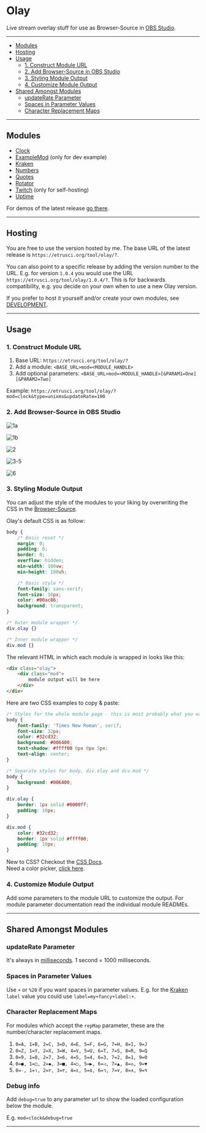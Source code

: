 # Olay

Live stream overlay stuff for use as Browser-Source in [OBS Studio](https://github.com/obsproject/obs-studio).

---

- [Modules](#modules)
- [Hosting](#hosting)
- [Usage](#usage)
  - [1. Construct Module URL](#1-construct-module-url)
  - [2. Add Browser-Source in OBS Studio](#2-add-browser-source-in-obs-studio)
  - [3. Styling Module Output](#3-styling-module-output)
  - [4. Customize Module Output](#4-customize-module-output)
- [Shared Amongst Modules](#shared-amongst-modules)
  - [updateRate Parameter](#updaterate-parameter)
  - [Spaces in Parameter Values](#spaces-in-parameter-values)
  - [Character Replacement Maps](#character-replacement-maps)

---

## Modules

- [Clock](./app/mod/clock/)
- [ExampleMod](./app/mod/examplemod/) (only for dev example)
- [Kraken](./app/mod/kraken/)
- [Numbers](./app/mod/numbers/)
- [Quotes](./app/mod/quotes/)
- [Rotator](./app/mod/rotator/)
- [Twitch](./app/mod/twitch/) (only for self-hosting)
- [Uptime](./app/mod/uptime/)

For demos of the latest release [go there](https://etrusci.org/tool/olay/demo.php).

---

## Hosting

You are free to use the version hosted by me. The base URL of the latest release is `https://etrusci.org/tool/olay/?`.

You can also point to a specific release by adding the version number to the URL. E.g. for version `1.0.4` you would use the URL `https://etrusci.org/tool/olay/1.0.4/?`. This is for backwards compatibility, e.g. you decide on your own when to use a new Olay version.

If you prefer to host it yourself and/or create your own modules, see [DEVELOPMENT](./DEVELOPMENT.md).

---

## Usage

### 1. Construct Module URL

1. Base URL: `https://etrusci.org/tool/olay/?`
2. Add a module: `<BASE_URL>mod=<MODULE_HANDLE>`
3. Add optional parameters: `<BASE_URL>mod=<MODULE_HANDLE>[&PARAM1=One][&PARAM2=Two]`

Example: `https://etrusci.org/tool/olay/?mod=clock&type=unixms&updateRate=100`

### 2. Add Browser-Source in OBS Studio

![1a](./doc/1a.png)

![1b](./doc/1b.png)

![2](./doc/2.png)

![3-5](./doc/3-5.png)

![6](./doc/6.png)

### 3. Styling Module Output

You can adjust the style of the modules to your liking by overwriting the CSS in the [Browser-Source](./doc/3-5.png).

Olay's default CSS is as follow:

```css
body {
    /* Basic reset */
    margin: 0;
    padding: 0;
    border: 0;
    overflow: hidden;
    min-width: 100vw;
    min-height: 100vh;

    /* Basic style */
    font-family: sans-serif;
    font-size: 16px;
    color: #00ac86;
    background: transparent;
}

/* Outer module wrapper */
div.olay {}

/* Inner module wrapper */
div.mod {}
```

The relevant HTML in which each module is wrapped in looks like this:
```html
<div class="olay">
    <div class="mod">
        module output will be here
    </div>
</div>
```

Here are two CSS examples to copy & paste:

```css
/* Styles for the whole module page - this is most probably what you want */
body {
    font-family: 'Times New Roman', serif;
    font-size: 32px;
    color: #32cd32;
    background: #006400;
    text-shadow: #ffff00 0px 0px 5px;
    text-align: center;
}
```

```css
/* Separate styles for body, div.olay and div.mod */
body {
    background: #006400;
}

div.olay {
    border: 1px solid #0000ff;
    padding: 10px;
}

div.mod {
    color: #32cd32;
    border: 1px solid #ffff00;
    padding: 10px;
}
```

New to CSS? Checkout the [CSS Docs](https://developer.mozilla.org/en-US/docs/Web/CSS).  
Need a color picker, [click here](https://duckduckgo.com/?t=ffab&q=color+picker&ia=answer).

### 4. Customize Module Output

Add some parameters to the module URL to customize the output. For module parameter documentation read the individual module READMEs.

---

## Shared Amongst Modules

### updateRate Parameter

It's always in [milliseconds](https://en.wikipedia.org/wiki/Millisecond). 1 second = 1000 milliseconds.

### Spaces in Parameter Values

Use `+` or `%20` if you want spaces in parameter values. E.g. for the [Kraken](./app/mod/kraken/README.md) `label` value you could use `label=my+fancy+label:+`.

### Character Replacement Maps

For modules which accept the `repMap` parameter, these are the number/character replacement maps.

1. `0=A, 1=B, 2=C, 3=D, 4=E, 5=F, 6=G, 7=H, 8=I, 9=J`
2. `0=Z, 1=Y, 2=X, 3=W, 4=V, 5=U, 6=T, 7=S, 8=R, 9=Q`
3. `0=9, 1=8, 2=7, 3=6, 4=5, 5=4, 6=3, 7=2, 8=1, 9=0`
4. `0=●, 1=□, 2=◆, 3=■, 4=○, 5=▶, 6=◁, 7=▲, 8=◇, 9=▼`
5. `0=٠, 1=١, 2=٢, 3=٣, 4=٤, 5=٥, 6=٦, 7=٧, 8=٨, 9=٩`

### Debug info

Add `debug=true` to any parameter url to show the loaded configuration below the module.

E.g. `mod=clock&debug=true`

---
